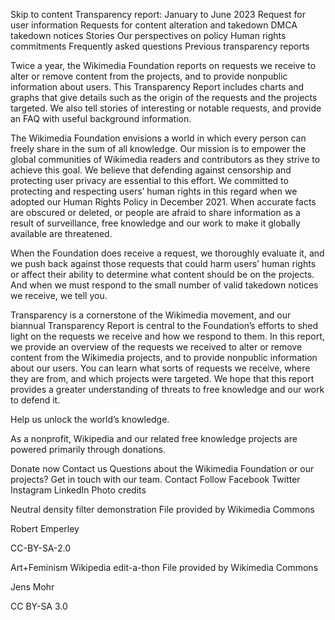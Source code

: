 Skip to content
Transparency report: January to June 2023
Request for user information
Requests for content alteration and takedown
DMCA takedown notices
Stories
Our perspectives on policy
Human rights commitments
Frequently asked questions
Previous transparency reports

Twice a year, the Wikimedia Foundation reports on requests we receive to alter or remove content from the projects, and to provide nonpublic information about users. This Transparency Report includes charts and graphs that give details such as the origin of the requests and the projects targeted. We also tell stories of interesting or notable requests, and provide an FAQ with useful background information.

The Wikimedia Foundation envisions a world in which every person can freely share in the sum of all knowledge. Our mission is to empower the global communities of Wikimedia readers and contributors as they strive to achieve this goal. We believe that defending against censorship and protecting user privacy are essential to this effort. We committed to protecting and respecting users’ human rights in this regard when we adopted our Human Rights Policy in December 2021. When accurate facts are obscured or deleted, or people are afraid to share information as a result of surveillance, free knowledge and our work to make it globally available are threatened.

When the Foundation does receive a request, we thoroughly evaluate it, and we push back against those requests that could harm users’ human rights or affect their ability to determine what content should be on the projects. And when we must respond to the small number of valid takedown notices we receive, we tell you.

Transparency is a cornerstone of the Wikimedia movement, and our biannual Transparency Report is central to the Foundation’s efforts to shed light on the requests we receive and how we respond to them. In this report, we provide an overview of the requests we received to alter or remove content from the Wikimedia projects, and to provide nonpublic information about our users. You can learn what sorts of requests we receive, where they are from, and which projects were targeted. We hope that this report provides a greater understanding of threats to free knowledge and our work to defend it.

Help us unlock the world’s knowledge.

As a nonprofit, Wikipedia and our related free knowledge projects are powered primarily through donations.

Donate now
Contact us
Questions about the Wikimedia Foundation or our projects? Get in touch with our team.
Contact
Follow
Facebook
Twitter
Instagram
LinkedIn
Photo credits

Neutral density filter demonstration 
File provided by Wikimedia Commons

Robert Emperley

CC-BY-SA-2.0

Art+Feminism Wikipedia edit-a-thon 
File provided by Wikimedia Commons

Jens Mohr

CC BY-SA 3.0